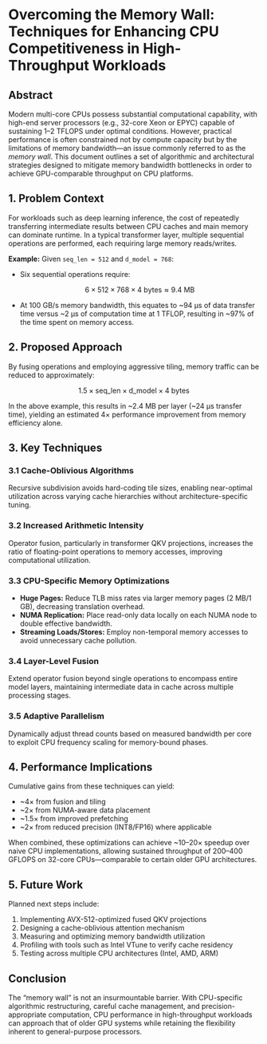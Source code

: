 # Overcoming the Memory Wall: Techniques for Enhancing CPU Competitiveness in High-Throughput Workloads

## Abstract

Modern multi-core CPUs possess substantial computational capability, with high-end server processors (e.g., 32-core Xeon or EPYC) capable of sustaining 1–2 TFLOPS under optimal conditions. However, practical performance is often constrained not by compute capacity but by the limitations of memory bandwidth—an issue commonly referred to as the *memory wall*. This document outlines a set of algorithmic and architectural strategies designed to mitigate memory bandwidth bottlenecks in order to achieve GPU-comparable throughput on CPU platforms.

## 1. Problem Context

For workloads such as deep learning inference, the cost of repeatedly transferring intermediate results between CPU caches and main memory can dominate runtime. In a typical transformer layer, multiple sequential operations are performed, each requiring large memory reads/writes.

**Example:**
Given `seq_len = 512` and `d_model = 768`:

* Six sequential operations require:

  $$
  6 \times 512 \times 768 \times 4 \ \text{bytes} \approx 9.4 \ \text{MB}
  $$

* At 100 GB/s memory bandwidth, this equates to \~94 μs of data transfer time versus \~2 μs of computation time at 1 TFLOP, resulting in \~97% of the time spent on memory access.

## 2. Proposed Approach

By fusing operations and employing aggressive tiling, memory traffic can be reduced to approximately:

$$
1.5 \times \text{seq\_len} \times \text{d\_model} \times 4 \ \text{bytes}
$$

In the above example, this results in \~2.4 MB per layer (\~24 μs transfer time), yielding an estimated 4× performance improvement from memory efficiency alone.

## 3. Key Techniques

### 3.1 Cache-Oblivious Algorithms

Recursive subdivision avoids hard-coding tile sizes, enabling near-optimal utilization across varying cache hierarchies without architecture-specific tuning.

### 3.2 Increased Arithmetic Intensity

Operator fusion, particularly in transformer QKV projections, increases the ratio of floating-point operations to memory accesses, improving computational utilization.

### 3.3 CPU-Specific Memory Optimizations

* **Huge Pages:** Reduce TLB miss rates via larger memory pages (2 MB/1 GB), decreasing translation overhead.
* **NUMA Replication:** Place read-only data locally on each NUMA node to double effective bandwidth.
* **Streaming Loads/Stores:** Employ non-temporal memory accesses to avoid unnecessary cache pollution.

### 3.4 Layer-Level Fusion

Extend operator fusion beyond single operations to encompass entire model layers, maintaining intermediate data in cache across multiple processing stages.

### 3.5 Adaptive Parallelism

Dynamically adjust thread counts based on measured bandwidth per core to exploit CPU frequency scaling for memory-bound phases.

## 4. Performance Implications

Cumulative gains from these techniques can yield:

* \~4× from fusion and tiling
* \~2× from NUMA-aware data placement
* \~1.5× from improved prefetching
* \~2× from reduced precision (INT8/FP16) where applicable

When combined, these optimizations can achieve \~10–20× speedup over naive CPU implementations, allowing sustained throughput of 200–400 GFLOPS on 32-core CPUs—comparable to certain older GPU architectures.

## 5. Future Work

Planned next steps include:

1. Implementing AVX-512-optimized fused QKV projections
2. Designing a cache-oblivious attention mechanism
3. Measuring and optimizing memory bandwidth utilization
4. Profiling with tools such as Intel VTune to verify cache residency
5. Testing across multiple CPU architectures (Intel, AMD, ARM)

## Conclusion

The “memory wall” is not an insurmountable barrier. With CPU-specific algorithmic restructuring, careful cache management, and precision-appropriate computation, CPU performance in high-throughput workloads can approach that of older GPU systems while retaining the flexibility inherent to general-purpose processors.

